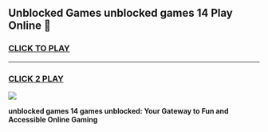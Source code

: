 
## Unblocked Games unblocked games 14 Play Online 👋
<h3>
<a href="https://news.freeplayer.one?title=unblocked_games_14&ref=17F">CLICK TO PLAY</a></h3>
<hr>

<h3>
<a href="https://news.freeplayer.one?title=unblocked_games_14&ref=17F">CLICK 2 PLAY</a>
  
</h3>

<a href="https://news.freeplayer.one?title=unblocked_games_14&ref=17F/"><img src="https://clearcache.store/games.png"></a>


**unblocked games 14 games unblocked: Your Gateway to Fun and Accessible Online Gaming**

